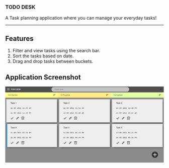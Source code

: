 ### TODO DESK

A Task planning application where you can manage your everyday tasks!

---

## Features

1. Filter and view tasks using the search bar.
2. Sort the tasks based on date.
3. Drag and drop tasks between buckets.

## Application Screenshot

![Application Screenshot](public/images/screenCapture.png)
